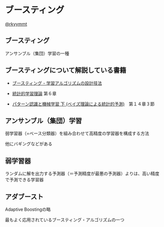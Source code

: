 # ブースティング

[@rkyymmt](https://twitter.com/rkyymmt)


## ブースティング

アンサンブル（集団）学習の一種


## ブースティングについて解説している書籍

* [ブースティング - 学習アルゴリズムの設計技法](http://www.amazon.co.jp/dp/4627813317)

* [統計的学習理論](http://www.amazon.co.jp/dp/4061529056) 第６章

* [パターン認識と機械学習 下 (ベイズ理論による統計的予測)](http://www.amazon.co.jp/dp/4621061240)　第１４章３節


## アンサンブル（集団）学習

弱学習器（=ベース分類器）を組み合わせて高精度の学習器を構成する方法

他にバギングなどがある

## 弱学習器

ランダムに解を出力する予測器（＝予測精度が最悪の予測器）よりは、高い精度で予測できる学習器


## アダブースト

Adaptive Boostingの略

最もよく応用されているブースティング・アルゴリズムの一つ
